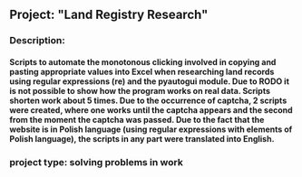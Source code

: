 ## Project: "Land Registry Research"

### Description:
#### Scripts to automate the monotonous clicking involved in copying and pasting appropriate values into Excel when researching land records using regular expressions (re) and the pyautogui module. Due to RODO it is not possible to show how the program works on real data. Scripts shorten work about 5 times. Due to the occurrence of captcha, 2 scripts were created, where one works until the captcha appears and the second from the moment the captcha was passed. Due to the fact that the website is in Polish language (using regular expressions with elements of Polish language), the scripts in any part were translated into English.


### project type: solving problems in work
